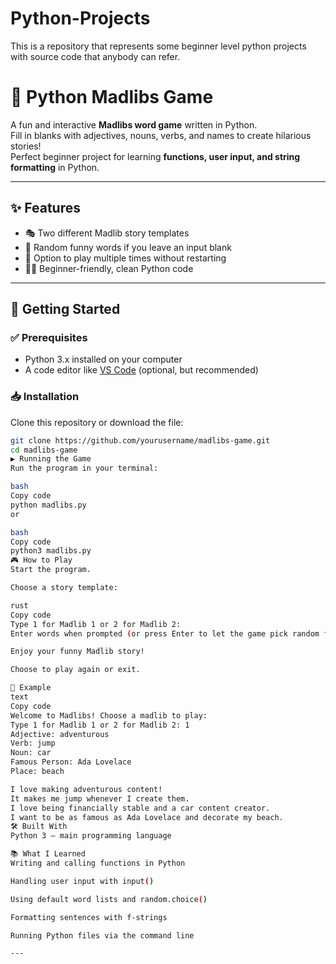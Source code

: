 # Python-Projects
This is a repository that represents some beginner level python projects with source code that anybody can refer.
# 🎲 Python Madlibs Game  

A fun and interactive **Madlibs word game** written in Python.  
Fill in blanks with adjectives, nouns, verbs, and names to create hilarious stories!  
Perfect beginner project for learning **functions, user input, and string formatting** in Python.  

---

## ✨ Features  

- 🎭 Two different Madlib story templates  
- 🎲 Random funny words if you leave an input blank  
- 🔁 Option to play multiple times without restarting  
- 🧑‍💻 Beginner-friendly, clean Python code  

---

## 🚀 Getting Started  

### ✅ Prerequisites  
- Python 3.x installed on your computer  
- A code editor like [VS Code](https://code.visualstudio.com/) (optional, but recommended)  

### 📥 Installation  
Clone this repository or download the file:  

```bash
git clone https://github.com/yourusername/madlibs-game.git
cd madlibs-game
▶️ Running the Game
Run the program in your terminal:

bash
Copy code
python madlibs.py
or

bash
Copy code
python3 madlibs.py
🎮 How to Play
Start the program.

Choose a story template:

rust
Copy code
Type 1 for Madlib 1 or 2 for Madlib 2:
Enter words when prompted (or press Enter to let the game pick random funny words).

Enjoy your funny Madlib story!

Choose to play again or exit.

📸 Example
text
Copy code
Welcome to Madlibs! Choose a madlib to play:
Type 1 for Madlib 1 or 2 for Madlib 2: 1
Adjective: adventurous
Verb: jump
Noun: car
Famous Person: Ada Lovelace
Place: beach

I love making adventurous content! 
It makes me jump whenever I create them. 
I love being financially stable and a car content creator. 
I want to be as famous as Ada Lovelace and decorate my beach.
🛠️ Built With
Python 3 – main programming language

📚 What I Learned
Writing and calling functions in Python

Handling user input with input()

Using default word lists and random.choice()

Formatting sentences with f-strings

Running Python files via the command line

---
